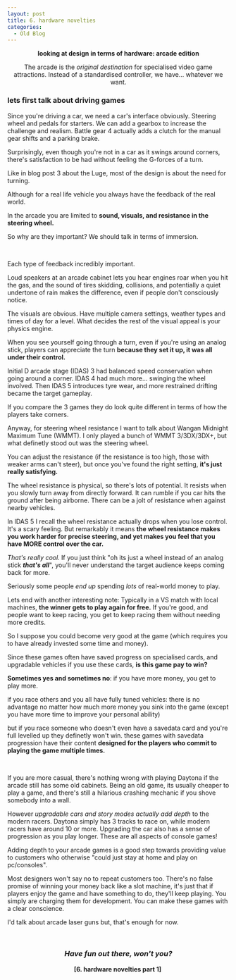 ```yaml
---
layout: post
title: 6. hardware novelties 
categories:
  - Old Blog
---
```

<p style="text-align:center;"><strong>looking at design in terms of hardware: arcade edition</strong></p>
<p style="text-align:center;">The arcade is the <em>original destination</em> for specialised video game attractions.
Instead of a standardised controller, we have... whatever we want.</p>

<h3><strong>lets first talk about driving games</strong></h3>
Since you're driving a car, we need a car's interface obviously. Steering wheel and pedals for starters. We can add a gearbox to increase the challenge and realism. Battle gear 4 actually adds a clutch for the manual gear shifts and a parking brake.

Surprisingly, even though you're not in a car as it swings around corners, there's satisfaction to be had without feeling the G-forces of a turn.

Like in blog post 3 about the Luge, most of the design is about the need for turning.

Although for a real life vehicle you always have the feedback of the real world.

In the arcade you are limited to <strong>sound, visuals, and resistance in the steering wheel.</strong>

So why are they important? We should talk in terms of immersion.<!--more-->

&nbsp;

Each type of feedback incredibly important.

Loud speakers at an arcade cabinet lets you hear engines roar when you hit the gas, and the sound of tires skidding, collisions, and potentially a quiet undertone of rain makes the difference, even if people don't consciously notice.

The visuals are obvious. Have multiple camera settings, weather types and times of day for a level. What decides the rest of the visual appeal is your physics engine.

When you see yourself going through a turn, even if you're using an analog stick, players can appreciate the turn <strong>because they set it up, it was all under their control.</strong>

Initial D arcade stage (IDAS) 3 had balanced speed conservation when going around a corner. IDAS 4 had much more... swinging the wheel involved. Then IDAS 5 introduces tyre wear, and more restrained drifting became the target gameplay.

If you compare the 3 games they do look quite different in terms of how the players take corners.

Anyway, for steering wheel resistance I want to talk about Wangan Midnight Maximum Tune (WMMT). I only played a bunch of WMMT 3/3DX/3DX+, but what definetly stood out was the steering wheel.

You can adjust the resistance (if the resistance is too high, those with weaker arms can't steer), but once you've found the right setting, <strong>it's just really satisfying.</strong>

The wheel resistance is physical, so there's lots of potential. It resists when you slowly turn away from directly forward. It can rumble if you car hits the ground after being airborne. There can be a jolt of resistance when against nearby vehicles.

In IDAS 5 I recall the wheel resistance actually drops when you lose control. It's a scary feeling. But remarkably it means <strong>the wheel resistance makes you work harder for precise steering, and yet makes you feel that you have MORE control over the car.</strong>

<em>That's really cool.</em> If you just think "oh its just a wheel instead of an analog stick <strong><em>that's all</em></strong>", you'll never understand the target audience keeps coming back for more.

Seriously some people <em>end up</em> spending <em>lots</em> of real-world money to play.

Lets end with another interesting note: Typically in a VS match with local machines, <strong>the winner gets to play again for free.</strong> If you're good, and people want to keep racing, you get to keep racing them without needing more credits.

So I suppose you could become very good at the game (which requires you to have already invested some time and money).

Since these games often have saved progress on specialised cards, and upgradable vehicles if you use these cards, <strong>is this game pay to win?</strong>

<b>Sometimes yes and sometimes no</b>: if you have more money, you get to play more.

if you race others and you all have fully tuned vehicles: there is no advantage no matter how much more money you sink into the game (except you have more time to improve your personal ability)

but if you race someone who doesn't even have a savedata card and you're full levelled up they definetly won't win. these games with savedata progression have their content <strong>designed for the players who commit to playing the game multiple times.</strong>

&nbsp;

If you are more casual, there's nothing wrong with playing Daytona if the arcade still has some old cabinets. Being an old game, its usually cheaper to play a game, and there's still a hilarious crashing mechanic if you shove somebody into a wall.

However <em>upgradable cars and story modes actually add depth</em> to the modern racers. Daytona simply has 3 tracks to race on, while modern racers have around 10 or more. Upgrading the car also has a sense of progression as you play longer. These are all aspects of console games!

Adding depth to your arcade games is a good step towards providing value to customers who otherwise "could just stay at home and play on pc/consoles".

Most designers won't say no to repeat customers too. There's no false promise of winning your money back like a slot machine, it's just that if players enjoy the game and have something to do, they'll keep playing. You simply are charging them for development. You can make these games with a clear conscience.

I'd talk about arcade laser guns but, that's enough for now.

&nbsp;
<h3 style="text-align:center;"><strong><em>Have fun out there, won't you?</em></strong></h3>
<p style="text-align:center;"><strong>[6. hardware novelties part 1] </strong></p>
